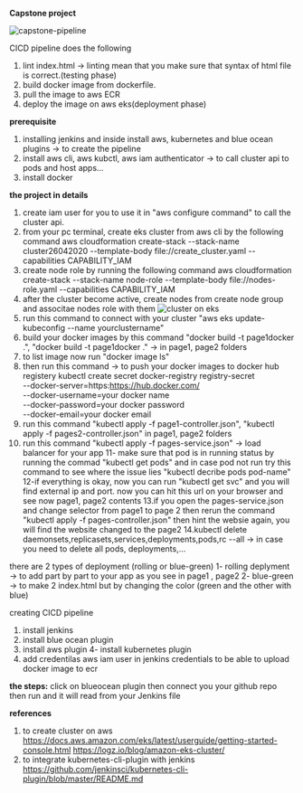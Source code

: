 **Capstone project**


![capstone-pipeline](https://user-images.githubusercontent.com/19814105/80289721-c3bfb900-8740-11ea-82b8-30d69647e16f.PNG)

CICD pipeline does the following 
1. lint index.html -> linting mean that you make sure that syntax of html file is correct.(testing phase)
2. build docker image from dockerfile.
3. pull the image to aws ECR
4. deploy the image on aws eks(deployment phase)


**prerequisite**
1. installing jenkins and inside install aws, kubernetes and blue ocean plugins -> to create the pipeline
2. install aws cli, aws kubctl, aws iam authenticator -> to call cluster api to pods and host apps...
3. install docker


**the project in details**
1. create iam user for you to use it in "aws configure command" to call the cluster api.
2. from your pc terminal, create eks cluster from aws cli by the following command
aws cloudformation create-stack --stack-name cluster26042020 --template-body file://create_cluster.yaml --capabilities CAPABILITY_IAM
3. create node role by running the following command
aws cloudformation create-stack --stack-name node-role --template-body file://nodes-role.yaml --capabilities CAPABILITY_IAM
4. after the cluster become active, create nodes from create node group and associtae nodes role with them
![cluster on eks](https://user-images.githubusercontent.com/19814105/80292419-e957bd00-8756-11ea-89b1-02b6a9005df0.PNG)
5. run this command to connect with your cluster "aws eks update-kubeconfig --name yourclustername"
6. build your docker images by this command "docker build -t page1docker .", "docker build -t page1docker ."  -> in page1, page2 folders
7. to list image now run "docker image ls"
8. then run this command -> to push your docker images to docker hub registery
kubectl create secret docker-registry registry-secret \
--docker-server=https:https://hub.docker.com/ \
--docker-username=your docker name \
--docker-password=your docker password \
--docker-email=your docker email
9. run this command "kubectl apply -f page1-controller.json", "kubectl apply -f pages2-controller.json" in page1, page2 folders
10. run this command "kubectl apply -f pages-service.json"  -> load balancer for your app 
11- make sure that pod is in running status by running the commad "kubectl get pods" and in case pod not run try this command to see where the issue lies "kubectl decribe pods pod-name"
12-if everything is okay, now you can run "kubectl get svc" and you will find external ip and port. now you can hit this url on your browser and see now page1, page2 contents 
13.if you open the pages-service.json and change selector from page1 to page 2 then rerun the command "kubectl apply -f pages-controller.json" then hint the websie again, you will find the website changed to the page2
14.kubectl delete daemonsets,replicasets,services,deployments,pods,rc --all -> in case you need to delete all pods, deployments,...


there are 2 types of deployment (rolling or blue-green)
1- rolling deplyment -> to add part by part to your app as you see in page1 , page2
2- blue-green -> to make 2 index.html but by changing the color (green and the other with blue)

creating CICD pipeline
1. install jenkins 
2. install blue ocean plugin 
3. install aws plugin 
4- install kubernetes plugin
5. add credentilas aws iam user in jenkins credentials to be able to upload docker image to ecr

**the steps:**
click on blueocean plugin then connect you your github repo then run and it will read from your Jenkins file


**references**
1. to create cluster on aws
https://docs.aws.amazon.com/eks/latest/userguide/getting-started-console.html
https://logz.io/blog/amazon-eks-cluster/
2. to integrate kubernetes-cli-plugin with jenkins
 https://github.com/jenkinsci/kubernetes-cli-plugin/blob/master/README.md




